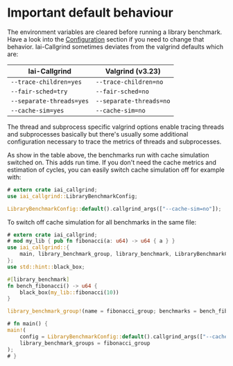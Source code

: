 # Important default behaviour

The environment variables are cleared before running a library benchmark. Have a
look into the [Configuration](./configuration.md) section if you need to change
that behavior. Iai-Callgrind sometimes deviates from the valgrind defaults which
are:

| Iai-Callgrind | Valgrind (v3.23) |
| ------------- | ---------------- |
| `--trace-children=yes` | `--trace-children=no` |
| `--fair-sched=try` | `--fair-sched=no` |
| `--separate-threads=yes` | `--separate-threads=no` |
| `--cache-sim=yes` | `--cache-sim=no` |

The thread and subprocess specific valgrind options enable tracing threads and
subprocesses basically but there's usually some additional configuration
necessary to trace the metrics of threads and subprocesses.

As show in the table above, the benchmarks run with cache simulation switched
on. This adds run time. If you don't need the cache metrics and estimation of
cycles, you can easily switch cache simulation off for example with:

```rust
# extern crate iai_callgrind;
use iai_callgrind::LibraryBenchmarkConfig;

LibraryBenchmarkConfig::default().callgrind_args(["--cache-sim=no"]);
```

To switch off cache simulation for all benchmarks in the same file:

```rust
# extern crate iai_callgrind;
# mod my_lib { pub fn fibonacci(a: u64) -> u64 { a } }
use iai_callgrind::{
    main, library_benchmark_group, library_benchmark, LibraryBenchmarkConfig
};
use std::hint::black_box;

#[library_benchmark]
fn bench_fibonacci() -> u64 {
    black_box(my_lib::fibonacci(10))
}

library_benchmark_group!(name = fibonacci_group; benchmarks = bench_fibonacci);

# fn main() {
main!(
    config = LibraryBenchmarkConfig::default().callgrind_args(["--cache-sim=no"]);
    library_benchmark_groups = fibonacci_group
);
# }
```
